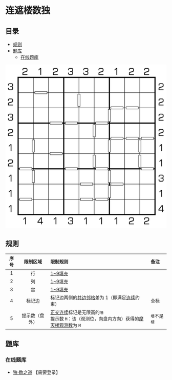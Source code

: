 # 连遮楼数独
<!-- START doctoc generated TOC please keep comment here to allow auto update -->
<!-- DON'T EDIT THIS SECTION, INSTEAD RE-RUN doctoc TO UPDATE -->
## 目录

- [规则](#%E8%A7%84%E5%88%99)
- [题库](#%E9%A2%98%E5%BA%93)
  - [在线题库](#%E5%9C%A8%E7%BA%BF%E9%A2%98%E5%BA%93)

<!-- END doctoc generated TOC please keep comment here to allow auto update -->

![题](../../../images/sudoku/连遮楼数独.png)

## 规则

| 序号  |  限制区域   | 限制规则                                                      | 备注       |
|:---:|:-------:|:----------------------------------------------------------|:---------|
|  1  |    行    | [1~9填充]                                                   |          |
|  2  |    列    | [1~9填充]                                                   |          |
|  3  |    宫    | [1~9填充]                                                   |          |
|  4  |   标记边   | 标记边两侧的[共边邻格]差为 1（即满足[连续]约束）                               | 全标       |
|  5  | 提示数（盘外） | [正交连续]标记是无限高的`墙`<br/>提示数 `M`：该（观测位，向盘内方向）获得的[摩天楼观测数]为 `M` | `墙`不是`楼` |

## 题库

### 在线题库

- [独·数之道](http://www.sudokufans.org.cn/lx/game.index.php?type=cnmt) 【需要登录】

[1~9填充]: ../../../rules.md#1to9填充
[共边邻格]: ../../../rules.md#共边邻格
[连续]: ../../../rules.md#连续
[正交连续]: ../../../rules.md#正交连续
[摩天楼观测数]: ../../../rules.md#摩天楼观测数
